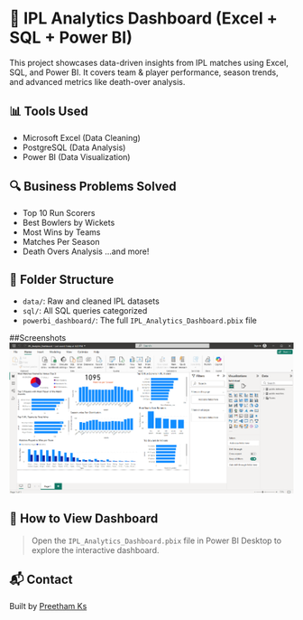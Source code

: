 # 🏏 IPL Analytics Dashboard (Excel + SQL + Power BI)

This project showcases data-driven insights from IPL matches using Excel, SQL, and Power BI. It covers team & player performance, season trends, and advanced metrics like death-over analysis.

## 📊 Tools Used
- Microsoft Excel (Data Cleaning)
- PostgreSQL (Data Analysis)
- Power BI (Data Visualization)

## 🔍 Business Problems Solved
- Top 10 Run Scorers
- Best Bowlers by Wickets
- Most Wins by Teams
- Matches Per Season
- Death Overs Analysis
...and more!

## 📁 Folder Structure
- `data/`: Raw and cleaned IPL datasets
- `sql/`: All SQL queries categorized
- `powerbi_dashboard/`: The full `IPL_Analytics_Dashboard.pbix` file

##Screenshots
![System Diagram](powerbi_dashboard/Screenshot%202025-04-11%20171229.png)

## 📌 How to View Dashboard
> Open the `IPL_Analytics_Dashboard.pbix` file in Power BI Desktop to explore the interactive dashboard.

## 📬 Contact
Built by [Preetham Ks](#)
